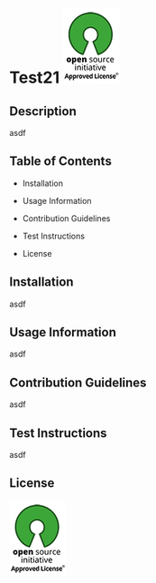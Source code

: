 # Test21 ![MIT License](./assets/mit_license_1.png)

## Description

asdf

## Table of Contents

- Installation
- Usage Information
- Contribution Guidelines
- Test Instructions

- License

## Installation

asdf

## Usage Information

asdf

## Contribution Guidelines

asdf

## Test Instructions

asdf

## License

![MIT License](./assets/mit_license_1.png)